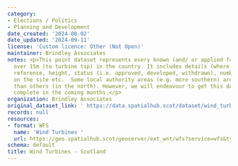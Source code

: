 ```yaml
---
category:
- Elections / Politics
- Planning and Development
date_created: '2024-08-02'
date_updated: '2024-09-11'
license: 'Custom licence: Other (Not Open)'
maintainer: Brindley Associates
notes: <p>This point dataset represents every known (and/ or applied for) wind turbine
  over 15m (to turbine tip) in the country. It includes details (where known) of planning
  reference, height, status (i.e. approved, developed, withdrawn), number of turbines
  on the site etc.  Some local authority areas (e.g. more southern) are more up-to-date
  than others (in the north). However, we will endeavour to get this dataset more
  complete in the coming months.</p>
organization: Brindley Associates
original_dataset_link: ' https://data.spatialhub.scot/dataset/wind_turbines-unknown'
records: null
resources:
- format: WFS
  name: 'Wind Turbines '
  url: https://geo.spatialhub.scot/geoserver/ext_wnt/wfs?service=wfs&typeName=ext_wnt:pub_wnt
schema: default
title: Wind Turbines - Scotland
---
```

